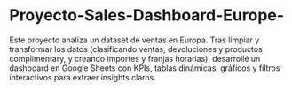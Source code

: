 # Proyecto-Sales-Dashboard-Europe-
Este proyecto analiza un dataset de ventas en Europa. Tras limpiar y transformar los datos (clasificando ventas, devoluciones y productos complimentary, y creando importes y franjas horarias), desarrollé un dashboard en Google Sheets con KPIs, tablas dinámicas, gráficos y filtros interactivos para extraer insights claros.
